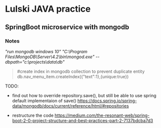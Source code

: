 # Lulski JAVA practice
## SpringBoot microservice with mongodb

### Notes
*"run mongodb windows 10"*
_"C:\Program Files\MongoDB\Server\4.2\bin\mongod.exe" --dbpath="c:\projects\data\db"_


>#create index in mongodb collection to prevent duplicate entity
>db.nav_menu_item.createIndex({"text":1},{unique:true})



TODO:
* find out how to override repository.save(), but still be able to use spring default implementaion of save()
  https://docs.spring.io/spring-data/mongodb/docs/current/reference/html/#repositories

  
* restructure the code  https://medium.com/the-resonant-web/spring-boot-2-0-project-structure-and-best-practices-part-2-7137bdcba7d3
